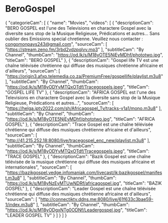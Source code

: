 # BeroGospel
{
  "categorieCam": [
    {
      "name": "Movies",
      "videos": [
        {
          "descriptionCam": "BERO GOSPEL est l'une des Televisions en charactere Gospel avec la diversite sans stop de la Musique Religieuse, Prédications et autres... Sans oublier des Emissions special chretienne. Veuillez nous contacter : congomonpays243@gmail.com",
          "sourceCam": [
            "https://stream.zeno.fm/3rbd2vdzpqlvv.mp3"
          ],
          "subtitleCam": "By Channel",
          "thumbCam": "https://od.lk/s/M18yOTE5NjEyMDhf/phototwo.jpg",
          "titleCam": "BERO GOSPEL"
        },
        {
          "descriptionCam": "Gospel life TV est une chaîne télévisée chrétienne qui diffuse des musiques chrétienne africaine et d'ailleurs",
          "sourceCam": [
            "https://origin3.afxp.telemedia.co.za/PremiumFree/gospellife/playlist.m3u8"
          ],
          "subtitleCam": "By Channel",
          "thumbCam": "https://od.lk/s/M18yODYyMTQxOTdf/Tracegospels.jpeg",
          "titleCam": "GOSPEL LIFE TV"
        },
        {
          "descriptionCam": "AFRICA GOSPEL est l'une des Televisions en charactere Gospel avec la diversite sans stop de la Musique Religieuse, Prédications et autres...",
          "sourceCam": [
            "https://helga.iptv2022.com/sh/Africagospel_Tv/tracks-v1a1/mono.m3u8"
          ],
          "subtitleCam": "By Channel",
          "thumbCam": "https://od.lk/s/M18yOTE5NjEyMDhf/phototwo.jpg",
          "titleCam": "AFRICA GOSPEL"
        },
        {
          "descriptionCam": "Trace Gospel est une chaîne télévisée chrétienne qui diffuse des musiques chrétienne africaine et d'ailleurs",
          "sourceCam": [
            "http://41.215.252.18:8080/live/tracegospel_enc_new/playlist.m3u8"
          ],
          "subtitleCam": "By Channel",
          "thumbCam": "https://od.lk/s/M18yODYyMTQxOTdf/Tracegospels.jpeg",
          "titleCam": "TRACE GOSPEL"
        },
        {
          "descriptionCam": "Bazik Gospel est une chaîne télévisée de la musique chrétienne qui diffuse des musiques africaine et internationales",
          "sourceCam": [
            "https://bazikgospel.vedge.infomaniak.com/livecast/ik:bazikgospel/manifest.m3u8"
          ],
          "subtitleCam": "By Channel",
          "thumbCam": "https://od.lk/s/M18yNzEyMTUwNDRf/africagospel.jpg",
          "titleCam": "BAZIK GOSPEL"
        },
        {
          "descriptionCam": "Leader Gospel est une chaîne télévisée chrétienne qui diffuse des musiques chrétienne africaine et d'ailleurs",
          "sourceCam": [
            "http://connectiktv.ddns.me:8080/live/61f633c3bae59-1/index.m3u8"
          ],
          "subtitleCam": "By Channel",
          "thumbCam": "https://od.lk/s/M18yODgxNTg0ODNf/Leadergospel.jpg",
          "titleCam": "LEADER GOSPEL TV"
        }
      ]
    }
  ]
}
